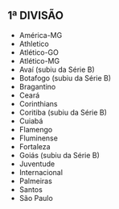 ## 1ª DIVISÃO 

- América-MG
- Athletico
- Atlético-GO
- Atlético-MG
- Avaí (subiu da Série B)
- Botafogo (subiu da Série B)
- Bragantino
- Ceará
- Corinthians
- Coritiba (subiu da Série B)
- Cuiabá
- Flamengo
- Fluminense
- Fortaleza
- Goiás (subiu da Série B)
- Juventude
- Internacional
- Palmeiras
- Santos
- São Paulo
